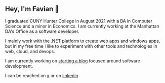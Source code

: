 ## Hey, I'm Favian 👋

I graduated CUNY Hunter College in August 2021 with a BA in Computer Science and a minor in Economics. I am currently working at the Manhattan DA's Office as a software developer.

I mainly work with the .NET platform to create web apps and windows apps, but in my free time I like to experiment with other tools and technologies in web, cloud, and devops.

I am currently working on [starting a blog](https://favianflores.com) focused around software development.

I can be reached on [x](https://x.com/foflores10/) or on [linkedin](https://linkedin.com/in/foflores10/)
